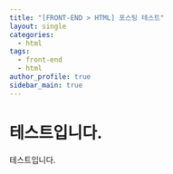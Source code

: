 ```yaml
---
title: "[FRONT-END > HTML] 포스팅 테스트"
layout: single
categories:
  - html
tags:
  - front-end
  - html
author_profile: true
sidebar_main: true
---
```


# 테스트입니다.

테스트입니다.
